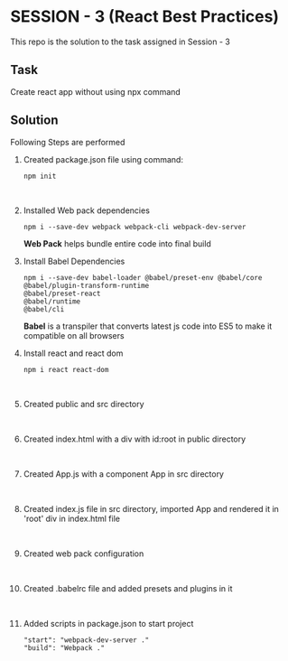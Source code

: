 # SESSION - 3 (React Best Practices)

This repo is the solution to the task assigned in Session - 3

## Task
Create react app without using npx command

## Solution
Following Steps are performed

1. Created package.json file using command:
    ```
    npm init
    ```
    <br />

2. Installed Web pack dependencies
    ```
    npm i --save-dev webpack webpack-cli webpack-dev-server
    ```
    <b>Web Pack</b> helps bundle entire code into final build
    <br />

3. Install Babel Dependencies
    ```
    npm i --save-dev babel-loader @babel/preset-env @babel/core 
    @babel/plugin-transform-runtime 
    @babel/preset-react 
    @babel/runtime
    @babel/cli
    ```
    <b>Babel</b> is a transpiler that converts latest js code into ES5 to make it compatible on all browsers
    <br />

4. Install react and react dom
    ```
    npm i react react-dom
    ```
    <br />

5. Created public and src directory
<br />

6. Created index.html with a div with id:root in public directory
<br />

7. Created App.js with a component App in src directory
<br />

8. Created index.js file in src directory, imported App and rendered it in 'root' div in index.html file
<br />

9. Created web pack configuration
<br />

10. Created .babelrc file and added presets and plugins in it
<br />

11. Added scripts in package.json to start project
    ```
    "start": "webpack-dev-server ."
    "build": "Webpack ."
    ```
<br />